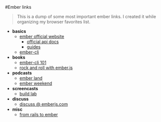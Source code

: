 #Ember links

>This is a dump of some most important ember links. I created it while organizing my browser favorites list.

- **basics**
  - [ember official website](http://www.emberjs.com)
    - [official api docs](http://emberjs.com/api/)
    - [guides](http://guides.emberjs.com/)
  - [ember-cli](http://www.ember-cli.com)
- **books**
  - [ember-cli 101](https://leanpub.com/ember-cli-101)
  - [rock and roll with ember.js](https://leanpub.com/ember-cli-101)
- **podcasts**
  - [ember land](http://ember.land/)
  - [ember weekend](https://emberweekend.com/episodes)
- **screencasts**
  - [build lab](http://buildlab.co/u/validkeys/channels/1)
- **discuss**
  - [discuss @ emberjs.com](http://discuss.emberjs.com/)
- **misc**
  - [from rails to ember](http://fromrailstoember.com/)
